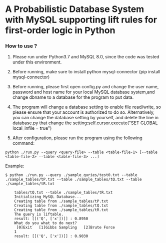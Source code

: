 [//]: <links>
[report]: https://julightzhong10.github.io/project/probalistic_database/Probalistic_Database.pdf

# A Probabilistic Database System with MySQL supporting lift rules for first-order logic in Python

### How to use ?
1. Please run under Python3.7 and MySQL 8.0, since the code was tested under this environment.

2. Before running, make sure to install python mysql-connector (pip install mysql-connector)

3. Before running, please first open config.py and change the user name, password and host name for your local MySQL database system,and change dbname to a database for the program to put data.

4. The program will change a database setting to enable file read/write, so please ensure that your account is authorized to do so. Alternatively, you can change the database setting by yourself, and delete the line in database.py that change the  setting:self.cursor.execute("SET GLOBAL local_infile = true")

5. After configuration, please run the program using the following command:	
```
python ./run.py --query <query-file> --table <table-file-1> [--table <table-file-2> --table <table-file-3> ...]
```
Example:
```
$ python ./run.py --query ./sample_quries/test0.txt --table ./sample_tables/tP.txt --table ./sample_tables/tQ.txt --table ./sample_tables/tR.txt

    tables/tQ.txt --table ./sample_tables/tR.txt
    Initializing MySQL Database...
    Creating table from ./sample_tables/tP.txt
    Creating table from ./sample_tables/tQ.txt
    Creating table from ./sample_tables/tR.txt
    The query is liftable.
    result: [[('Q', ['x'])]] : 0.8950
    What do you what to do next?
     [0]Exit   [1]Gibbs Sampling   [2]Brute Force
    1
    result: [[('Q', ['x'])]] : 0.9030

```
